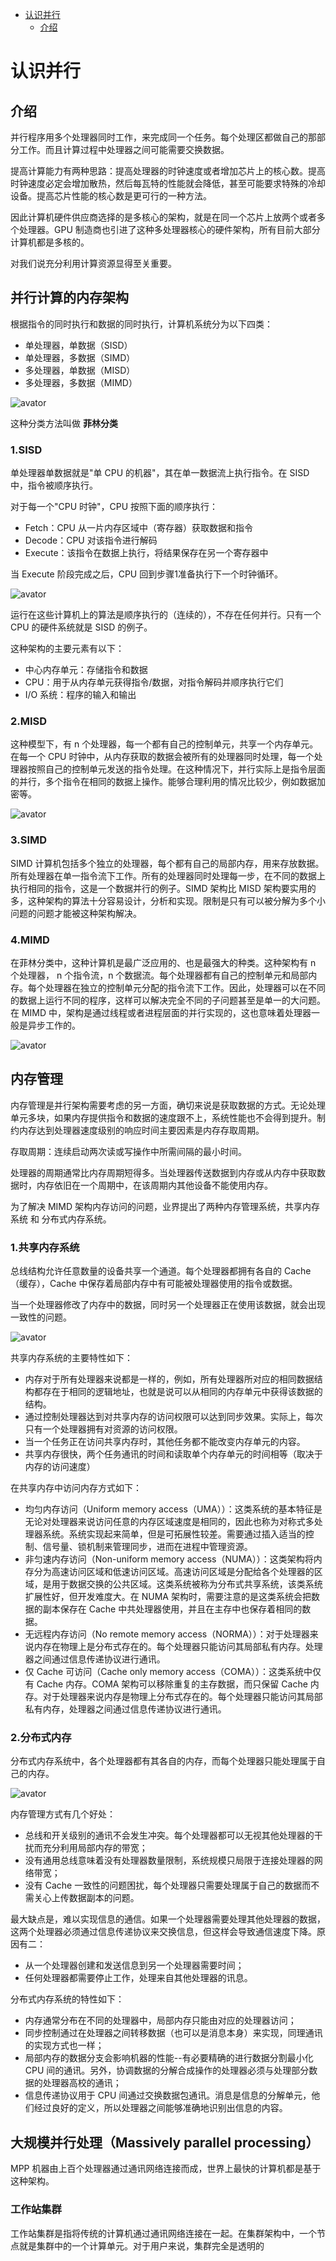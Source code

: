 + [认识并行](认识并行)
  + [介绍](介绍)

# 认识并行

## 介绍

并行程序用多个处理器同时工作，来完成同一个任务。每个处理区都做自己的那部分工作。而且计算过程中处理器之间可能需要交换数据。

提高计算能力有两种思路：提高处理器的时钟速度或者增加芯片上的核心数。提高时钟速度必定会增加散热，然后每瓦特的性能就会降低，甚至可能要求特殊的冷却设备。提高芯片性能的核心数是更可行的一种方法。

因此计算机硬件供应商选择的是多核心的架构，就是在同一个芯片上放两个或者多个处理器。GPU 制造商也引进了这种多处理器核心的硬件架构，所有目前大部分计算机都是多核的。

对我们说充分利用计算资源显得至关重要。

## 并行计算的内存架构

根据指令的同时执行和数据的同时执行，计算机系统分为以下四类：

+ 单处理器，单数据（SISD）
+ 单处理器，多数据（SIMD）
+ 多处理器，单数据（MISD）
+ 多处理器，多数据（MIMD）

![avator](../pic/flynn.png)

这种分类方法叫做 **菲林分类**

### 1.SISD

单处理器单数据就是"单 CPU 的机器"，其在单一数据流上执行指令。在 SISD 中，指令被顺序执行。

对于每一个"CPU 时钟"，CPU 按照下面的顺序执行：
+ Fetch：CPU 从一片内存区域中（寄存器）获取数据和指令
+ Decode：CPU 对该指令进行解码
+ Execute：该指令在数据上执行，将结果保存在另一个寄存器中

当 Execute 阶段完成之后，CPU 回到步骤1准备执行下一个时钟循环。

![avator](../pic/SISD-schema.png)

运行在这些计算机上的算法是顺序执行的（连续的），不存在任何并行。只有一个 CPU 的硬件系统就是 SISD 的例子。

这种架构的主要元素有以下：
+ 中心内存单元：存储指令和数据
+ CPU：用于从内存单元获得指令/数据，对指令解码并顺序执行它们
+ I/O 系统：程序的输入和输出
  
### 2.MISD
这种模型下，有 n 个处理器，每一个都有自己的控制单元，共享一个内存单元。在每一个 CPU 时钟中，从内存获取的数据会被所有的处理器同时处理，每一个处理器按照自己的控制单元发送的指令处理。在这种情况下，并行实际上是指令层面的并行，多个指令在相同的数据上操作。能够合理利用的情况比较少，例如数据加密等。

![avator](../pic/MISD.png)

### 3.SIMD
SIMD 计算机包括多个独立的处理器，每个都有自己的局部内存，用来存放数据。所有处理器在单一指令流下工作。所有的处理器同时处理每一步，在不同的数据上执行相同的指令，这是一个数据并行的例子。SIMD 架构比 MISD 架构要实用的多，这种架构的算法十分容易设计，分析和实现。限制是只有可以被分解为多个小问题的问题才能被这种架构解决。

### 4.MIMD
在菲林分类中，这种计算机是最广泛应用的、也是最强大的种类。这种架构有 n 个处理器， n 个指令流，n 个数据流。每个处理器都有自己的控制单元和局部内存。每个处理器在独立的控制单元分配的指令流下工作。因此，处理器可以在不同的数据上运行不同的程序，这样可以解决完全不同的子问题甚至是单一的大问题。在 MIMD 中，架构是通过线程或者进程层面的并行实现的，这也意味着处理器一般是异步工作的。

![avator](../pic/MIMD.png)


## 内存管理
内存管理是并行架构需要考虑的另一方面，确切来说是获取数据的方式。无论处理单元多块，如果内存提供指令和数据的速度跟不上，系统性能也不会得到提升。制约内存达到处理器速度级别的响应时间主要因素是内存存取周期。

存取周期：连续启动两次读或写操作中所需间隔的最小时间。

处理器的周期通常比内存周期短得多。当处理器传送数据到内存或从内存中获取数据时，内存依旧在一个周期中，在该周期内其他设备不能使用内存。


为了解决 MIMD 架构内存访问的问题，业界提出了两种内存管理系统，共享内存系统 和 分布式内存系统。

### 1.共享内存系统
总线结构允许任意数量的设备共享一个通道。每个处理器都拥有各自的 Cache（缓存），Cache 中保存着局部内存中有可能被处理器使用的指令或数据。

当一个处理器修改了内存中的数据，同时另一个处理器正在使用该数据，就会出现一致性的问题。

![avator](../pic/Page-8-Image-1.png)


共享内存系统的主要特性如下：

+ 内存对于所有处理器来说都是一样的，例如，所有处理器所对应的相同数据结构都存在于相同的逻辑地址，也就是说可以从相同的内存单元中获得该数据的结构。
+ 通过控制处理器达到对共享内存的访问权限可以达到同步效果。实际上，每次只有一个处理器拥有对资源的访问权限。
+ 当一个任务正在访问共享内存时，其他任务都不能改变内存单元的内容。
+ 共享内存很快，两个任务通讯的时间和读取单个内存单元的时间相等（取决于内存的访问速度）

在共享内存中访问内存方式如下：

+ 均匀内存访问（Uniform memory access（UMA））：这类系统的基本特征是无论对处理器来说访问任意的内存区域速度是相同的，因此也称为对称式多处理器系统。系统实现起来简单，但是可拓展性较差。需要通过插入适当的控制、信号量、锁机制来管理同步，进而在进程中管理资源。
+ 非匀速内存访问（Non-uniform memory access（NUMA））：这类架构将内存分为高速访问区域和低速访问区域。高速访问区域是分配给各个处理器的区域，是用于数据交换的公共区域。这类系统被称为分布式共享系统，该类系统扩展性好，但开发难度大。在 NUMA 架构时，需要注意的是这类系统会把数据的副本保存在 Cache 中共处理器使用，并且在主存中也保存着相同的数据。
+ 无远程内存访问（No remote memory access（NORMA））：对于处理器来说内存在物理上是分布式存在的。每个处理器只能访问其局部私有内存。处理器之间通过信息传递协议进行通讯。
+ 仅 Cache 可访问（Cache only memory access（COMA））：这类系统中仅有 Cache 内存。COMA 架构可以移除重复的主存数据，而只保留 Cache 内存。对于处理器来说内存是物理上分布式存在的。每个处理器只能访问其局部私有内存，处理器之间通过信息传递协议进行通讯。

### 2.分布式内存
分布式内存系统中，各个处理器都有其各自的内存，而每个处理器只能处理属于自己的内存。

![avator](../pic/Page-10-Image-1.png)

内存管理方式有几个好处：

+ 总线和开关级别的通讯不会发生冲突。每个处理器都可以无视其他处理器的干扰而充分利用局部内存的带宽；
+ 没有通用总线意味着没有处理器数量限制，系统规模只局限于连接处理器的网络带宽；
+ 没有 Cache 一致性的问题困扰，每个处理器只需要处理属于自己的数据而不需关心上传数据副本的问题。

最大缺点是，难以实现信息的通信。如果一个处理器需要处理其他处理器的数据，这两个处理器必须通过信息传递协议来交换信息，但这样会导致通信速度下降。原因有二：

+ 从一个处理器创建和发送信息到另一个处理器需要时间；
+ 任何处理器都需要停止工作，处理来自其他处理器的讯息。 
  

分布式内存系统的特性如下：
+ 内存通常分布在不同的处理器中，局部内存只能由对应的处理器访问；
+ 同步控制通过在处理器之间转移数据（也可以是消息本身）来实现，同理通讯的实现方式也一样；
+ 局部内存的数据分支会影响机器的性能--有必要精确的进行数据分割最小化 CPU 间的通讯。另外，协调数据的分解合成操作的处理器必须与处理部分数据的处理器高校的通讯；
+ 信息传递协议用于 CPU 间通过交换数据包通讯。消息是信息的分解单元，他们经过良好的定义，所以处理器之间能够准确地识别出信息的内容。

## 大规模并行处理（Massively parallel processing）
MPP 机器由上百个处理器通过通讯网络连接而成，世界上最快的计算机都是基于这种架构。

### 工作站集群
工作站集群是指将传统的计算机通过通讯网络连接在一起。在集群架构中，一个节点就是集群中的一个计算单元。对于用户来说，集群完全是透明的